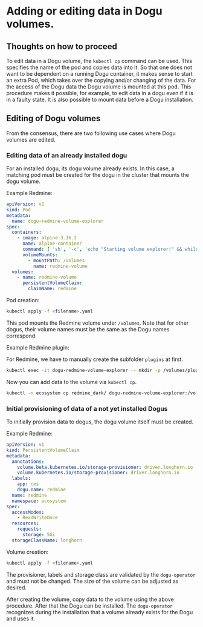 # Adding or editing data in Dogu volumes.

## Thoughts on how to proceed

To edit data in a Dogu volume, the `kubectl cp` command can be used. This specifies the name of the pod and copies data
into it. So that one does not want to be dependent on a running Dogu container, it makes sense to start an extra Pod,
which takes over the copying and/or changing of the data. For the access of the Dogu data the Dogu volume is mounted at
this pod. This procedure makes it possible, for example, to edit data in a dogu even if it is in a faulty state. It is
also possible to mount data before a Dogu installation.

## Editing of Dogu volumes

From the consensus, there are two following use cases where Dogu volumes are edited.

### Editing data of an already installed dogu

For an installed dogu, its dogu volume already exists.
In this case, a matching pod must be created for the dogu in the cluster that mounts the dogu volume.

Example Redmine:

```yaml
apiVersion: v1
kind: Pod
metadata:
  name: dogu-redmine-volume-explorer
spec:
  containers:
    - image: alpine:3.16.2
      name: alpine-container
      command: [ 'sh', '-c', 'echo "Starting volume explorer!" && while sleep 3600; do :; done' ]
      volumeMounts:
        - mountPath: /volumes
          name: redmine-volume
  volumes:
    - name: redmine-volume
      persistentVolumeClaim:
        claimName: redmine
```

Pod creation:

```bash
kubectl apply -f <filename>.yaml
```

This pod mounts the Redmine volume under `/volumes`. Note that for other dogus, their volume names must be the same as the
Dogu names correspond.

Example Redmine plugin:

For Redmine, we have to manually create the subfolder `plugins` at first.

```bash
kubectl exec -it dogu-redmine-volume-explorer -- mkdir -p /volumes/plugins
```

Now you can add data to the volume via `kubectl cp`.

```bash
kubectl -n ecosystem cp redmine_dark/ dogu-redmine-volume-explorer:/volumes/plugins/
```

### Initial provisioning of data of a not yet installed Dogus

To initially provision data to dogus, the dogu volume itself must be created.

Example Redmine:

```yaml
apiVersion: v1
kind: PersistentVolumeClaim
metadata:
  annotations:
    volume.beta.kubernetes.io/storage-provisioner: driver.longhorn.io
    volume.kubernetes.io/storage-provisioner: driver.longhorn.io
  labels:
    app: ces
    dogu.name: redmine
  name: redmine
  namespace: ecosystem
spec:
  accessModes:
    - ReadWriteOnce
  resources:
    requests:
      storage: 5Gi
  storageClassName: longhorn
```

Volume creation:

```bash
kubectl apply -f <filename>.yaml
```

The provisioner, labels and storage class are validated by the `dogu-operator` and must not be changed.
The size of the volume can be adjusted as desired.

After creating the volume, copy data to the volume using the above procedure. After that the Dogu can be installed.
The `dogu-operator` recognizes during the installation that a volume already exists for the Dogu and uses it.
